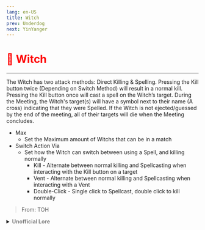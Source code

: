 ```yaml
---
lang: en-US
title: Witch
prev: Underdog
next: YinYanger
---
```


# <font color="red">🧙 <b>Witch</b></font> <Badge text="Killing" type="tip" vertical="middle"/>
---

The Witch has two attack methods: Direct Killing & Spelling. Pressing the Kill button twice (Depending on Switch Method) will result in a normal kill. Pressing the Kill button once will cast a spell on the Witch’s target. During the Meeting, the Witch's target(s) will have a symbol next to their name (A cross) indicating that they were Spelled. If the Witch is not ejected/guessed by the end of the meeting, all of their targets will die when the Meeting concludes.
* Max
  * Set the Maximum amount of Witchs that can be in a match
* Switch Action Via
  * Set how the Witch can switch between using a Spell, and killing normally
    * Kill - Alternate between normal killing and Spellcasting when interacting with the Kill button on a target
    * Vent - Alternate between normal killing and Spellcasting when interacting with a Vent
    * Double-Click - Single click to Spellcast, double click to kill normally

> From: TOH

<details>
<summary><b><font color=gray>Unofficial Lore</font></b></summary>

The Witch was an outcast from the very beginning. While the other crewmates laughed and socialized on the ship, she preferred to immerse herself in books and study, even during her free time. Constantly mocked for her social skills—or lack thereof—her genuine attempts to connect with others fell flat. Frustrated with being the target of jokes, she decided it was time to stand up for herself.

One day, she stormed into the cafeteria and demanded an apology from the crew. "Just because I'm different doesn't mean I have to change to fit in!" she shouted. Caught off guard, the crewmates reacted poorly. They tied her to a stake, intending to launch her into space.

But the Witch was not one to back down. Drawing upon her knowledge, she cast a spell on each of them, one by one. As she set a timer on their lives, they were filled with terror at what might happen when the countdown ended.

To this day, it’s said that if you hear a faint "Tick... tick... tick..." while wandering around Polus, you should count your minutes carefully. Because the Witch ensured that they would never forget her.
> Submitted by: Northie
</details>